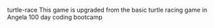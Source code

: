 turtle-race
This game is upgraded from the basic turtle racing game in Angela 100 day coding bootcamp
